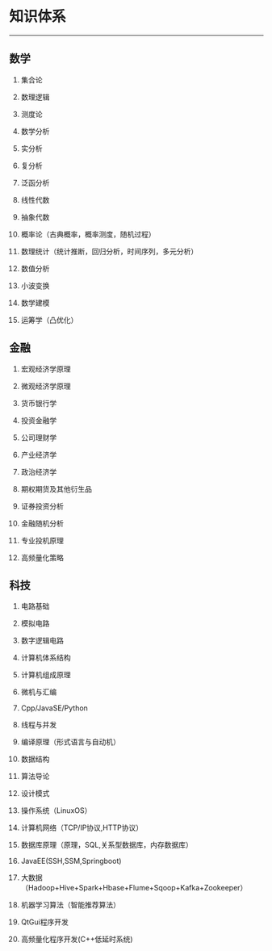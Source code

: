 
# 知识体系
----------

## 数学

1. 集合论  

2. 数理逻辑 

3. 测度论

4. 数学分析

5. 实分析

6. 复分析

7. 泛函分析

8. 线性代数

9. 抽象代数

10. 概率论（古典概率，概率测度，随机过程）

11. 数理统计（统计推断，回归分析，时间序列，多元分析）

12. 数值分析

13. 小波变换

14. 数学建模

15. 运筹学（凸优化）


## 金融


1. 宏观经济学原理

2. 微观经济学原理

3. 货币银行学

4. 投资金融学

5. 公司理财学

6. 产业经济学

7. 政治经济学

8. 期权期货及其他衍生品

9. 证券投资分析

10. 金融随机分析

11. 专业投机原理

12. 高频量化策略





## 科技


1. 电路基础

2. 模拟电路

3. 数字逻辑电路

4. 计算机体系结构
	
5. 计算机组成原理

6. 微机与汇编

7. Cpp/JavaSE/Python

8. 线程与并发

9. 编译原理（形式语言与自动机）

10. 数据结构

11. 算法导论

12. 设计模式

13. 操作系统（LinuxOS）

14. 计算机网络（TCP/IP协议,HTTP协议）

15. 数据库原理（原理，SQL,关系型数据库，内存数据库）

16. JavaEE(SSH,SSM,Springboot)

17. 大数据（Hadoop+Hive+Spark+Hbase+Flume+Sqoop+Kafka+Zookeeper）

18. 机器学习算法（智能推荐算法）

19. QtGui程序开发

20. 高频量化程序开发(C++低延时系统)







